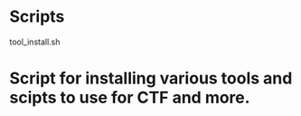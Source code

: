 # Scripts

tool_install.sh
# Script for installing various tools and scipts to use for CTF and more.
